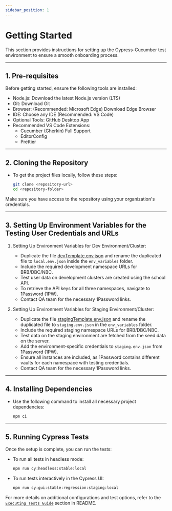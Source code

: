 ```yaml
---
sidebar_position: 1
---
```


# Getting Started

This section provides instructions for setting up the Cypress-Cucumber test environment to ensure a smooth onboarding process.

---

## 1. Pre-requisites

Before getting started, ensure the following tools are installed:

- Node.js: Download the latest Node.js version (LTS)
- Git: Download Git
- Browser: (Recommended: Microsoft Edge) Download Edge Browser
- IDE: Choose any IDE (Recommended: VS Code)
- Optional Tools: GitHub Desktop App
- Recommended VS Code Extensions:
  - Cucumber (Gherkin) Full Support
  - EditorConfig
  - Prettier

---

## 2. Cloning the Repository

- To get the project files locally, follow these steps:

  ```bash
  git clone <repository-url>
  cd <repository-folder>
  ```

Make sure you have access to the repository using your organization's credentials.

---

## 3. Setting Up Environment Variables for the Testing User Credentials and URLs

1. Setting Up Environment Variables for Dev Environment/Cluster:

   - Duplicate the file [devTemplate.env.json](https://github.com/hpi-schul-cloud/e2e-system-tests/blob/main/env_variables/devTemplate.env.json) and rename the duplicated file to `local.env.json` inside the `env_variables` folder.
   - Include the required development namespace URLs for BRB/DBC/NBC.
   - Test user data on development clusters are created using the school API.
   - To retrieve the API keys for all three namespaces, navigate to 1Password (1PW).
   - Contact QA team for the necessary 1Password links.

2. Setting Up Environment Variables for Staging Environment/Cluster:

    - Duplicate the file [stagingTemplate.env.json](https://github.com/hpi-schul-cloud/e2e-system-tests/blob/main/env_variables/stagingTemplate.env.json) and rename the duplicated file to `staging.env.json` in the `env_variables` folder.
   - Include the required staging namespace URLs for BRB/DBC/NBC.
   - Test data on the staging environment are fetched from the seed data on the server.
   - Add the environment-specific credentials to `staging.env.json` from 1Password (1PW).
   - Ensure all instances are included, as 1Password contains different vaults for each namespace with testing credentials.
   - Contact QA team for the necessary 1Password links.

---

## 4. Installing Dependencies

- Use the following command to install all necessary project dependencies:

  ```bash
  npm ci
  ```

---

## 5. Running Cypress Tests

Once the setup is complete, you can run the tests:

- To run all tests in headless mode:

  ```bash
  npm run cy:headless:stable:local
  ```

- To run tests interactively in the Cypress UI:

  ```bash
  npm run cy:gui:stable:regression:staging:local
  ```

For more details on additional configurations and test options, refer to the [`Executing Tests Guide`](https://github.com/hpi-schul-cloud/e2e-system-tests/blob/main/docs/executing_tests_guide.md) section in README.
